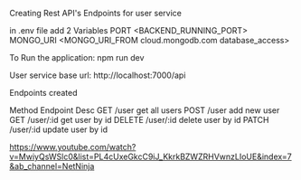 Creating Rest API's Endpoints for user service

in .env file add 2 Variables
PORT <BACKEND_RUNNING_PORT>
MONGO_URI <MONGO_URI_FROM cloud.mongodb.com database_access>

To Run the application: npm run dev

User service base url: http://localhost:7000/api

Endpoints created

Method Endpoint Desc
GET     /user       get all users
POST    /user       add new user
GET     /user/:id   get user by id
DELETE  /user/:id   delete user by id
PATCH   /user/:id   update user by id


https://www.youtube.com/watch?v=MwiyQsWSlc0&list=PL4cUxeGkcC9iJ_KkrkBZWZRHVwnzLIoUE&index=7&ab_channel=NetNinja